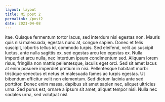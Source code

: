 ```yaml
---
layout: layout
title: Mi post 2
permalink: /post2
date: 2021-04-08
---
```


<p>itae. Quisque fermentum tortor lacus, sed interdum nisl egestas non. Mauris quis nisi malesuada, egestas nunc at, congue sapien.
Donec et felis suscipit, lobortis tellus id, commodo turpis. Sed eleifend, velit ac suscipit luctus, ante nulla sagittis ex, sed egestas arcu leo egestas ex. Nulla imperdiet arcu nulla, nec interdum ipsum condimentum sed. Aliquam lorem risus, fringilla non mattis pellentesque, iaculis eget orci. Sed sit amet lacus at enim posuere imperdiet pretium in nisi. Pellentesque habitant morbi tristique senectus et netus et malesuada fames ac turpis egestas. Ut bibendum efficitur velit non elementum. Sed dictum lacinia ante sed porttitor. Donec enim massa, dapibus sit amet sapien nec, aliquet ultricies urna. Sed purus est, ornare a ipsum sit amet, aliquet tempor nisi. Nulla nec sodales urna, sed volutpat nisl.</p>
